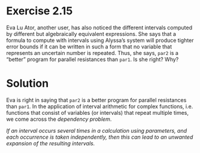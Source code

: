# Exercise 2.15

Eva Lu Ator, another user, has also noticed the different intervals computed by different but algebraically equivalent expressions. She says that a formula to compute with intervals using Alyssa’s system will produce tighter error bounds if it can be written in such a form that no variable that represents an uncertain number is repeated. Thus, she says, `par2` is a “better” program for parallel resistances than `par1`. Is she right? Why?

# Solution

Eva is right in saying that `par2` is a better program for parallel resistances than `par1`. In the application of interval arithmetic for complex functions, i.e. functions that consist of variables (or intervals) that repeat multiple times, we come across the *dependency problem*.

*If an interval occurs several times in a calculation using parameters, and each occurrence is taken independently, then this can lead to an unwanted expansion of the resulting intervals.*